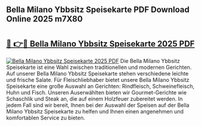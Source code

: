 ## Bella Milano Ybbsitz Speisekarte PDF Download Online 2025 m7X80

# <h2><a href="http://gccy9t.nevu.top/?p=Bella+Milano+Ybbsitz+Speisekarte">🔗 👉🔴 Bella Milano Ybbsitz Speisekarte 2025 PDF</a></h2>

[![Bella Milano Ybbsitz Speisekarte 2025 PDF](https://i.imgur.com/dBaPXMq.png)](http://gccy9t.nevu.top/?p=Bella+Milano+Ybbsitz+Speisekarte)
Die Bella Milano Ybbsitz Speisekarte ist eine Wahl zwischen traditionellen und modernen Gerichten. Auf unserer Bella Milano Ybbsitz Speisekarte stehen verschiedene leichte und frische Salate. Für Fleischliebhaber bietet unsere Bella Milano Ybbsitz Speisekarte eine große Auswahl an Gerichten: Rindfleisch, Schweinefleisch, Huhn und Fisch. Unseren Auserwählten bieten wir Gourmet-Gerichte wie Schaschlik und Steak an, die auf einem Holzfeuer zubereitet werden. In jedem Fall sind wir bereit, Ihnen bei der Auswahl der Speisen auf der Bella Milano Ybbsitz Speisekarte zu helfen und Ihnen einen angenehmen und komfortablen Service zu bieten.
